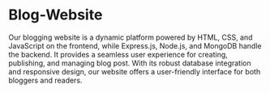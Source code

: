 # Blog-Website
Our blogging website is a dynamic platform powered by HTML, CSS, and JavaScript on the frontend, while Express.js, Node.js, and MongoDB handle the backend. It provides a seamless user experience for creating, publishing, and managing blog post. With its robust database integration and responsive design, our website offers a user-friendly interface for both bloggers and readers.
